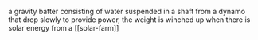 a gravity batter consisting of water suspended in a shaft from a dynamo that drop slowly to provide power, the weight is winched up when there is solar energy from a [[solar-farm]]